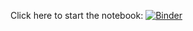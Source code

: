 Click here to start the notebook:
[![Binder](https://mybinder.org/badge_logo.svg)](https://mybinder.org/v2/gh/sunfishstanford/jupyter_examples/HEAD?filepath=basic_example_scenes.ipynb)
